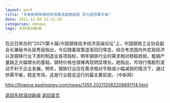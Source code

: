 ```yaml
---
layout: post
title: "专家称明年钢材市场需求趋稳趋弱 须力促供需平衡"
date: 2021-12-08 12:21:28
categories: emnews
tags: 东财滚动新闻
---
```


在近日举办的“2021(第十届)中国钢铁技术经济高端论坛”上，中国钢铁工业协会副会长兼秘书长屈秀丽指出，今后随着政策逐渐回归常态，综合考虑国内外宏观经济以及钢铁行业下游的制造业各项指标，明年钢铁行业的需求相对趋稳趋弱，粗钢产量缺乏大幅增长的基础，钢材价格也很难再现明显增长。她指出，市场行情剧烈波动不利于企业发展。明年，钢铁行业应在需求相对平稳或小幅减弱的情况下，通过供需平衡，稳定市场，这是行业稳定运行的最主要前提。（中新网）

<http://finance.eastmoney.com/news/1355,202112082206891114.html>

[返回东财滚动新闻](//finews.zning.me/emnews/)
[返回首页](//finews.zning.me/)